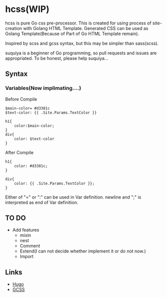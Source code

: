 # hcss(WIP)
hcss is pure Go css pre-processor. This is created for using process of site-creation with Golang HTML Template.
Generated CSS can be used as Golang Template(Because of Part of Go HTML Template remain).

Inspired by scss and gcss syntax, but this may be simpler than sass(scss).

suquiya is a beginner of Go programming, so pull requests and issues are appropriated.
To be honest, please help suquiya...

## Syntax
### Variables(Now implimating....)

Before Compile

```
$main-color= #d3381c
$text-color: {{ .Site.Params.TextColor }}

h1{
    color:$main-color;
}
div{
    color: $text-color
}
```
After Compile
```
h1{
    color: #d3381c;
}

div{
    color: {{ .Site.Params.TextColor }};
}
```

Either of "=" or ":" can be used in Var definition.
newline and ";" is interpreted as end of Var definition.

## TO DO

+ Add features
  + mixin
  + nest
  + Comment
  + Extend(I can not decide whether implement it or do not now.)
  + Import

## Links
+ [Hugo][hugo]
+ [GCSS](https://github.com/yosssi/gcss)

[hugo]: https://github.com/gohugoio/hugo